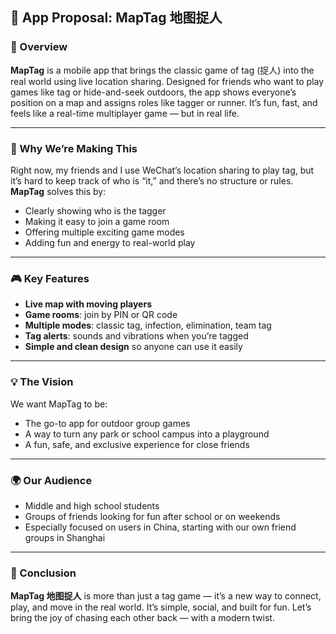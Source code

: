 ## 📱 App Proposal: **MapTag 地图捉人**

### 🌟 Overview

**MapTag** is a mobile app that brings the classic game of tag (捉人) into the real world using live location sharing. Designed for friends who want to play games like tag or hide-and-seek outdoors, the app shows everyone’s position on a map and assigns roles like tagger or runner. It’s fun, fast, and feels like a real-time multiplayer game — but in real life.

---

### 👥 Why We’re Making This

Right now, my friends and I use WeChat’s location sharing to play tag, but it’s hard to keep track of who is “it,” and there’s no structure or rules. **MapTag** solves this by:

* Clearly showing who is the tagger
* Making it easy to join a game room
* Offering multiple exciting game modes
* Adding fun and energy to real-world play

---

### 🎮 Key Features

* **Live map with moving players**
* **Game rooms**: join by PIN or QR code
* **Multiple modes**: classic tag, infection, elimination, team tag
* **Tag alerts**: sounds and vibrations when you’re tagged
* **Simple and clean design** so anyone can use it easily

---

### 💡 The Vision

We want MapTag to be:

* The go-to app for outdoor group games
* A way to turn any park or school campus into a playground
* A fun, safe, and exclusive experience for close friends

---

### 🌍 Our Audience

* Middle and high school students
* Groups of friends looking for fun after school or on weekends
* Especially focused on users in China, starting with our own friend groups in Shanghai

---

### 📌 Conclusion

**MapTag 地图捉人** is more than just a tag game — it’s a new way to connect, play, and move in the real world. It’s simple, social, and built for fun. Let’s bring the joy of chasing each other back — with a modern twist.